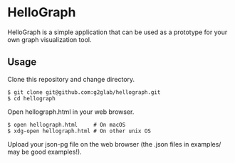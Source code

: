 # HelloGraph
HelloGraph is a simple application that can be used as a prototype for your own graph visualization tool.

## Usage
Clone this repository and change directory.
 
    $ git clone git@github.com:g2glab/hellograph.git
    $ cd hellograph

Open hellograph.html in your web browser.

    $ open hellograph.html     # On macOS
    $ xdg-open hellograph.html # On other unix OS
    
Upload your json-pg file on the web browser (the .json files in examples/ may be good examples!).
